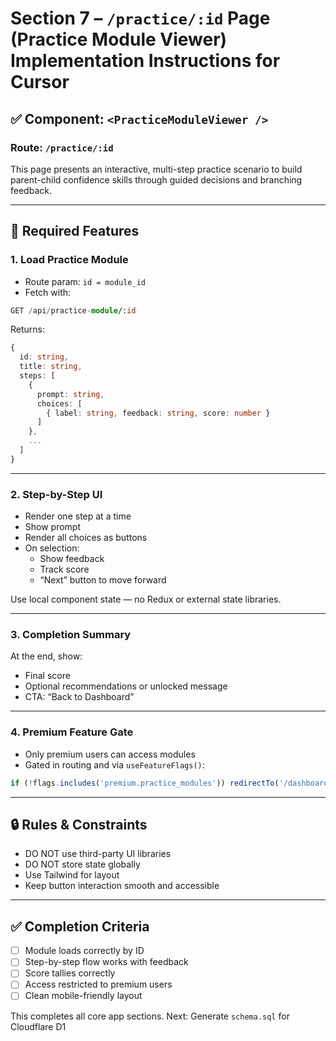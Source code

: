 # Section 7 – `/practice/:id` Page (Practice Module Viewer) Implementation Instructions for Cursor

## ✅ Component: `<PracticeModuleViewer />`
### Route: `/practice/:id`

This page presents an interactive, multi-step practice scenario to build parent-child confidence skills through guided decisions and branching feedback.

---

## 🧱 Required Features

### 1. Load Practice Module
- Route param: `id = module_id`
- Fetch with:
```ts
GET /api/practice-module/:id
```

Returns:
```ts
{
  id: string,
  title: string,
  steps: [
    {
      prompt: string,
      choices: [
        { label: string, feedback: string, score: number }
      ]
    },
    ...
  ]
}
```

---

### 2. Step-by-Step UI
- Render one step at a time
- Show prompt
- Render all choices as buttons
- On selection:
  - Show feedback
  - Track score
  - “Next” button to move forward

Use local component state — no Redux or external state libraries.

---

### 3. Completion Summary
At the end, show:
- Final score
- Optional recommendations or unlocked message
- CTA: “Back to Dashboard”

---

### 4. Premium Feature Gate
- Only premium users can access modules
- Gated in routing and via `useFeatureFlags()`:
```ts
if (!flags.includes('premium.practice_modules')) redirectTo('/dashboard');
```

---

## 🔒 Rules & Constraints
- DO NOT use third-party UI libraries
- DO NOT store state globally
- Use Tailwind for layout
- Keep button interaction smooth and accessible

---

## ✅ Completion Criteria
- [ ] Module loads correctly by ID
- [ ] Step-by-step flow works with feedback
- [ ] Score tallies correctly
- [ ] Access restricted to premium users
- [ ] Clean mobile-friendly layout

This completes all core app sections.
Next: Generate `schema.sql` for Cloudflare D1
